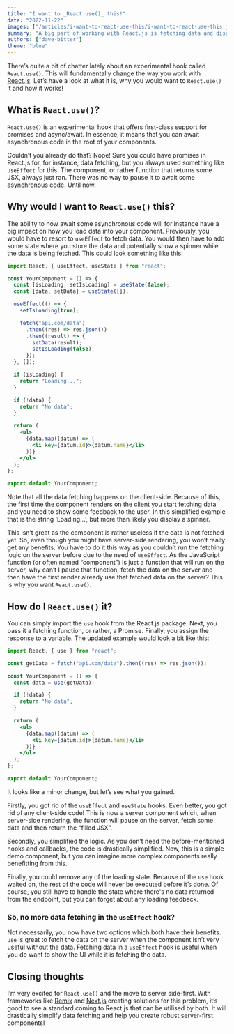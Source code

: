 ```yaml
---
title: "I want to _React.use()_ this!"
date: "2022-11-22"
images: ["/articles/i-want-to-react-use-this/i-want-to-react-use-this.jpg"]
summary: "A big part of working with React.js is fetching data and displaying the results. Let’s see how the new React.use() hook can can help you!"
authors: ["dave-bitter"]
theme: "blue"
---
```


There’s quite a bit of chatter lately about an experimental hook called `React.use()`. This will fundamentally change the way you work with [React.js](https://reactjs.org/). Let’s have a look at what it is, why you would want to `React.use()` it and how it works!

## What is `React.use()`?

`React.use()` is an experimental hook that offers first-class support for promises and async/await. In essence, it means that you can await asynchronous code in the root of your components.

Couldn’t you already do that? Nope! Sure you could have promises in React.js for, for instance, data fetching, but you always used something like `useEffect` for this. The component, or rather function that returns some JSX, always just ran. There was no way to pause it to await some asynchronous code. Until now.

## Why would I want to `React.use()` this?

The ability to now await some asynchronous code will for instance have a big impact on how you load data into your component. Previously, you would have to resort to `useEffect` to fetch data. You would then have to add some state where you store the data and potentially show a spinner while the data is being fetched. This could look something like this:

```jsx
import React, { useEffect, useState } from "react";

const YourComponent = () => {
  const [isLoading, setIsLoading] = useState(false);
  const [data, setData] = useState([]);

  useEffect(() => {
    setIsLoading(true);

    fetch("api.com/data")
      .then((res) => res.json())
      .then((result) => {
        setData(result);
        setIsLoading(false);
      });
  }, []);

  if (isLoading) {
    return "Loading...";
  }

  if (!data) {
    return "No data";
  }

  return (
    <ul>
      {data.map((datum) => (
        <li key={datum.id}>{datum.name}</li>
      ))}
    </ul>
  );
};

export default YourComponent;
```

Note that all the data fetching happens on the client-side. Because of this, the first time the component renders on the client you start fetching data and you need to show some feedback to the user. In this simplified example that is the string ‘Loading…’, but more than likely you display a spinner.

This isn’t great as the component is rather useless if the data is not fetched yet. So, even though you might have server-side rendering, you won’t really get any benefits. You have to do it this way as you couldn’t run the fetching logic on the server before due to the need of `useEffect`. As the JavaScript function (or often named “component”) is just a function that will run on the server, why can’t I pause that function, fetch the data on the server and then have the first render already use that fetched data on the server? This is why you want `React.use()`.

## How do I `React.use()` it?

You can simply import the `use` hook from the React.js package. Next, you pass it a fetching function, or rather, a Promise. Finally, you assign the response to a variable. The updated example would look a bit like this:

```jsx
import React, { use } from "react";

const getData = fetch("api.com/data").then((res) => res.json());

const YourComponent = () => {
  const data = use(getData);

  if (!data) {
    return "No data";
  }

  return (
    <ul>
      {data.map((datum) => (
        <li key={datum.id}>{datum.name}</li>
      ))}
    </ul>
  );
};

export default YourComponent;
```

It looks like a minor change, but let’s see what you gained.

Firstly, you got rid of the `useEffect` and `useState` hooks. Even better, you got rid of any client-side code! This is now a server component which, when server-side rendering, the function will pause on the server, fetch some data and then return the “filled JSX”.

Secondly, you simplified the logic. As you don’t need the before-mentioned hooks and callbacks, the code is drastically simplified. Now, this is a simple demo component, but you can imagine more complex components really benefitting from this.

Finally, you could remove any of the loading state. Because of the `use` hook waited on, the rest of the code will never be executed before it’s done. Of course, you still have to handle the state where there's no data returned from the endpoint, but you can forget about any loading feedback.

### So, no more data fetching in the `useEffect` hook?

Not necessarily, you now have two options which both have their benefits. `use` is great to fetch the data on the server when the component isn’t very useful without the data. Fetching data in a `useEffect` hook is useful when you do want to show the UI while it is fetching the data.

## Closing thoughts

I’m very excited for `React.use()` and the move to server side-first. With frameworks like [Remix](https://remix.run/) and [Next.js](https://nextjs.org/) creating solutions for this problem, it’s good to see a standard coming to React.js that can be utilised by both. It will drastically simplify data fetching and help you create robust server-first components!
